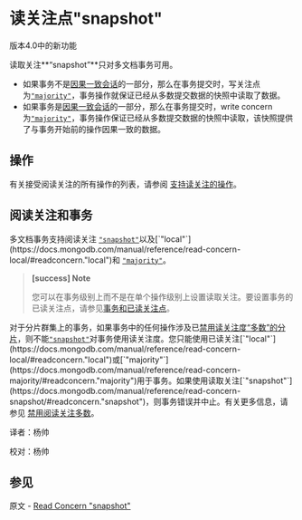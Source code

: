 # 读关注点"snapshot"

版本4.0中的新功能

读取关注**“snapshot”**只对多文档事务可用。

*   如果事务不是[因果一致会话](https://docs.mongodb.com/master/core/read-isolation-consistency-recency/#sessions)的一部分，那么在事务提交时，写关注点为[`"majority"`](https://docs.mongodb.com/manual/reference/write-concern/#writeconcern."majority")，事务操作就保证已经从多数提交数据的快照中读取了数据。
*   如果事务是[因果一致会话](https://docs.mongodb.com/master/core/read-isolation-consistency-recency/#sessions)的一部分，那么在事务提交时，write concern为[`"majority"`](https://docs.mongodb.com/manual/reference/write-concern/#writeconcern."majority")，事务操作保证已经从多数提交数据的快照中读取，该快照提供了与事务开始前的操作因果一致的数据。

## 操作

有关接受阅读关注的所有操作的列表，请参阅 [支持读关注的操作](https://docs.mongodb.com/manual/reference/read-concern/#read-concern-operations)。

## 阅读关注和事务

多文档事务支持阅读关注 [`"snapshot"`](https://docs.mongodb.com/manual/reference/read-concern-snapshot/#readconcern."snapshot")以及[`"local"`](https://docs.mongodb.com/manual/reference/read-concern-local/#readconcern."local")和 [`"majority"`](https://docs.mongodb.com/manual/reference/read-concern-majority/#readconcern."majority")。

> **[success] Note**
>
> 您可以在事务级别上而不是在单个操作级别上设置读取关注。要设置事务的已读关注点，请参见[事务和已读关注点](https://docs.mongodb.com/manual/core/transactions/#transactions-read-concern)。

对于分片群集上的事务，如果事务中的任何操作涉及已[禁用读关注度“多数”的分片](https://docs.mongodb.com/manual/reference/read-concern-majority/#disable-read-concern-majority)，则不能[`"snapshot"`](https://docs.mongodb.com/manual/reference/read-concern-snapshot/#readconcern."snapshot")对事务使用读关注度。您只能使用已读关注[`"local"`](https://docs.mongodb.com/manual/reference/read-concern-local/#readconcern."local")或[`"majority"`](https://docs.mongodb.com/manual/reference/read-concern-majority/#readconcern."majority")用于事务。如果使用读取关注[`"snapshot"`](https://docs.mongodb.com/manual/reference/read-concern-snapshot/#readconcern."snapshot")，则事务错误并中止。有关更多信息，请参见 [禁用阅读关注多数](https://docs.mongodb.com/manual/core/transactions/#transactions-disabled-rc-majority)。





译者：杨帅

校对：杨帅





  


## 参见

原文 - [Read Concern "snapshot"]( https://docs.mongodb.com/manual/reference/read-concern-snapshot/ )

